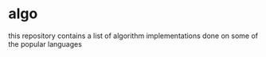 # algo
this repository contains a list of algorithm implementations done on some of the popular languages
